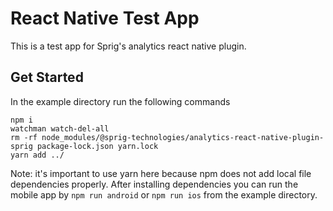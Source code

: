 # React Native Test App

This is a test app for Sprig's analytics react native plugin.

## Get Started
In the example directory run the following commands

```
npm i
watchman watch-del-all
rm -rf node_modules/@sprig-technologies/analytics-react-native-plugin-sprig package-lock.json yarn.lock
yarn add ../
```
Note: it's important to use yarn here because npm does not add local file dependencies properly. 
After installing dependencies you can run the mobile app by `npm run android` or `npm run ios` from the example directory.
